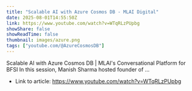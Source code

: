 ```yaml
---
title: "Scalable AI with Azure Cosmos DB - MLAI Digital"
date: 2025-08-01T14:55:50Z
link: https://www.youtube.com/watch?v=WTqRLzPUpbg
showShare: false
showReadTime: false
thumbnail: images/azure.png
tags: ["youtube.com/@AzureCosmosDB"]
---
```

Scalable AI with Azure Cosmos DB | MLAI's Conversational Platform for BFSI In this session, Manish Sharma hosted founder of ...

- Link to article: https://www.youtube.com/watch?v=WTqRLzPUpbg